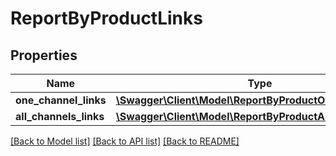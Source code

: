# ReportByProductLinks

## Properties
Name | Type | Description | Notes
------------ | ------------- | ------------- | -------------
**one_channel_links** | [**\Swagger\Client\Model\ReportByProductOneChannelLinks**](ReportByProductOneChannelLinks.md) |  | [optional] 
**all_channels_links** | [**\Swagger\Client\Model\ReportByProductAllChannelsLinks**](ReportByProductAllChannelsLinks.md) |  | [optional] 

[[Back to Model list]](../README.md#documentation-for-models) [[Back to API list]](../README.md#documentation-for-api-endpoints) [[Back to README]](../README.md)


